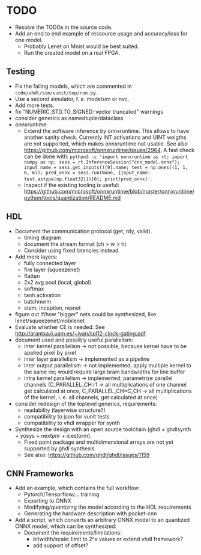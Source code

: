 # TODO

- Resolve the TODOs in the source code.
- Add an end to end example of ressource usage and accuracy/loss for one model.
  - Probably Lenet on Mnist would be best suited.
  - Run the created model on a real FPGA.

## Testing

- Fix the failing models, which are commented in `code/vhdl/sim/vunit/top/run.py`.
- Use a second simulator, f. e. modelsim or nvc.
- Add more tests.
- fix "NUMERIC_STD.TO_SIGNED: vector truncated" warnings
- consider generics as namedtuple/dataclass
- onnxruntime:
  - Extend the software inference by onnxruntime. This allows to have another sanity check. Currently INT activations and UINT weigths are not supported, which makes onnxruntime not usable. See also <https://github.com/microsoft/onnxruntime/issues/2964>. A fast check can be done with: `python3 -c 'import onnxruntime as rt; import numpy as np; sess = rt.InferenceSession("cnn_model.onnx"); input_name = sess.get_inputs()[0].name; test = np.ones((1, 1, 6, 6)); pred_onnx = sess.run(None, {input_name: test.astype(np.float32)})[0]; print(pred_onnx)'`.
  - Inspect if the existing tooling is useful: <https://github.com/microsoft/onnxruntime/blob/master/onnxruntime/python/tools/quantization/README.md>

## HDL

- Document the communication protocol (get, rdy, valid).
  - timing diagram
  - document the stream format (ch > w > h)
  - Consider using fixed latencies instead.
- Add more layers:
  - fully connected layer
  - fire layer (squeezenet)
  - flatten
  - 2x2 avg pool (local, global)
  - softmax
  - tanh activation
  - batchnorm
  - stem, inception, resnet
- figure out if/how "bigger" nets could be synthesized, like lenet/squeezenet/mobilenet
- Evaluate whether CE is needed. See <http://arantxa.ii.uam.es/~ivan/spl12-clock-gating.pdf>.
- document used and possibly useful parallelism:
  - inter kernel parallelism &rarr; not possible, because kernel have to be applied pixel by pixel
  - inter layer parallelism &rarr; implemented as a pipeline
  - inter output parallelism &rarr; not implemented; apply multiple kernel to the same roi; would require large bram bandwidths for line buffer
  - intra kernel parallelism &rarr; implemented; parametrize parallel channels (C_PARALLEL_CH=1 &rarr; all multiplications of one channel get calculated at once, C_PARALLEL_CH=C_CH &rarr; all multiplications of the kernel, i. e. all channels, get calculated at once)
- consider redesign of the toplevel generics, requirements:
  - readability (layerwise structure?)
  - compatibility to json for vunit tests
  - compatibility to vhdl wrapper for synth
- Synthesize the design with an open source toolchain (ghdl + ghdlsynth + yosys + nextpnr + icestorm).
  - Fixed point package and multidimensional arrays are not yet supported by ghdl synthesis.
  - See also: <https://github.com/ghdl/ghdl/issues/1159>

## CNN Frameworks

- Add an example, which contains the full workflow:
  - Pytorch/Tensorflow/... training
  - Exporting to ONNX
  - Modifying/quantizing the model according to the HDL requirements
  - Generating the hardware description with pocket-cnn
- Add a script, which converts an arbitrary ONNX model to an quantized ONNX model, which can be synthesized:
  - Document the requirements/limitations:
    - bitwidth/scale: limit to 2^x values or extend vhdl framework?
    - add support of offset?
